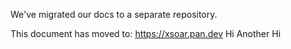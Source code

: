 We've migrated our docs to a separate repository. 

This document has moved to: https://xsoar.pan.dev
Hi
Another Hi